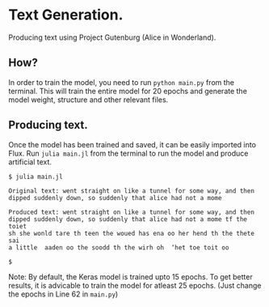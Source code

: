 # Text Generation.

Producing text using Project Gutenburg (Alice in Wonderland).

## How?

In order to train the model, you need to run `python main.py` from the terminal.
This will train the entire model for 20 epochs and generate the model weight, structure and 
other relevant files.

## Producing text.

Once the model has been trained and saved, it can be easily imported into Flux. Run 
`julia main.jl` from the terminal to run the model and produce 
artificial text.

```
$ julia main.jl

Original text: went straight on like a tunnel for some way, and then
dipped suddenly down, so suddenly that alice had not a mome

Produced text: went straight on like a tunnel for some way, and then
dipped suddenly down, so suddenly that alice had not a mome tf the toiet
sh she wonld tare th teen the woued has ena oo her hend th the thete sai 
a little  aaden oo the soodd th the wirh oh  ‘het toe toit oo 

$
```

Note: By default, the Keras model is trained upto 15 epochs. To get better results, it is
advicable to train the model for atleast 25 epochs. (Just change the epochs in Line 62 in `main.py`)